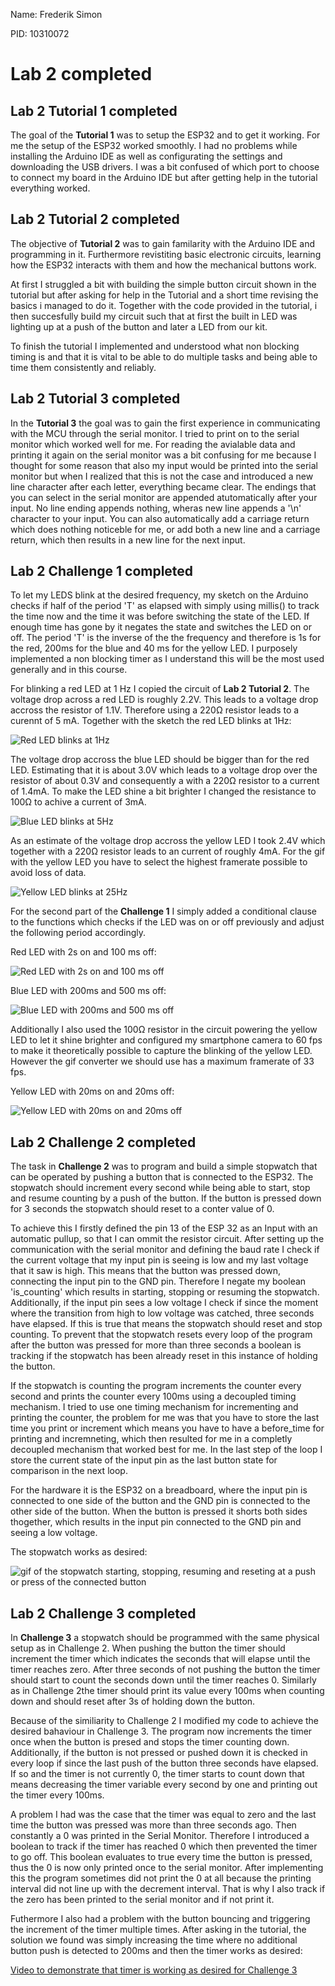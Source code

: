 Name: Frederik Simon

PID: 10310072

# Lab 2 completed

## Lab 2 Tutorial 1 completed 

The goal of the __Tutorial 1__ was to setup the ESP32 and to get it working. For me the setup of the ESP32 worked smoothly. I had no problems while installing the Arduino IDE as well as configurating the settings and downloading the USB drivers. I was a bit confused of which port to choose to connect my board in the Arduino IDE but after getting help in the tutorial everything worked.

## Lab 2 Tutorial 2 completed 

The objective of __Tutorial 2__ was to gain familarity with the Arduino IDE and programming in it. Furthermore revistiting basic electronic circuits, learning how the ESP32 interacts with them and how the mechanical buttons work.

At first I struggled a bit with building the simple button circuit shown in the tutorial but after asking for help in the Tutorial and a short time revising the basics i managed to do it. Together with the code provided in the tutorial, i then succesfully build my circuit such that at first the built in LED was lighting up at a push of the button and later a LED from our kit.

To finish the tutorial I implemented and understood what non blocking timing is and that it is vital to be able to do multiple tasks and being able to time them consistently and reliably.


## Lab 2 Tutorial 3 completed

In the __Tutorial 3__ the goal was to gain the first experience in communicating with the MCU through the serial monitor. I tried to print on to the serial monitor which worked well for me. For reading the avialable data and printing it again on the serial monitor was a bit confusing for me because I thought for some reason that also my input would be printed into the serial monitor but when I realized that this is not the case and introduced a new line character after each letter, everything became clear. The endings that you can select in the serial monitor are appended atutomatically after your input. No line ending appends nothing, wheras new line appends a '\n' character to your input. You can also automatically add a carriage return which does nothing noticeble for me, or add both a new line and a carriage return, which then results in a new line for the next input.



## Lab 2 Challenge 1 completed 

To let my LEDS blink at the desired frequency, my sketch on the Arduino checks if half of the period 'T' as elapsed with simply using millis() to track the time now and the time it was before switching the state of the LED. If enough time has gone by it negates the state and switches the LED on or off. The period 'T' is the inverse of the the frequency and therefore is 1s for the red, 200ms for the blue and 40 ms for the yellow LED. I purposely implemented a non blocking timer as I understand this will be the most used generally and in this course.

For blinking a red LED at 1 Hz I copied the circuit of __Lab 2 Tutorial 2__. The voltage drop across a red LED is roughly 2.2V. This leads to a voltage drop accross the resistor of 1.1V. Therefore using a 220Ω resistor leads to a curennt of 5 mA. Together with the sketch the red LED blinks at 1Hz: 

![Red LED blinks at 1Hz](images/c1_part1_a.gif)


The voltage drop accross the blue LED should be bigger than for the red LED. Estimating that it is about 3.0V which leads to a voltage drop over the resistor of about 0.3V and consequently a with a 220Ω resistor to a current of 1.4mA. To make the LED shine a bit brighter I changed the resistance to 100Ω to achive a current of 3mA. 

![Blue LED blinks at 5Hz](images/c1_part1_b.gif)

As an estimate of the voltage drop accross the yellow LED I took 2.4V which together with a 220Ω resistor leads to an current of roughly 4mA. For the gif with the yellow LED you have to select the highest framerate possible to avoid loss of data.

![Yellow LED blinks at 25Hz](images/c1_part1_c.gif)


For the second part of the __Challenge 1__ I simply added a conditional clause to the functions which checks if the LED was on or off previously and adjust the following period accordingly.

Red LED with 2s on and 100 ms off:

![Red LED with 2s on and 100 ms off](images/c1_part2_a.gif)


Blue LED with 200ms and 500 ms off:

![Blue LED with 200ms and 500 ms off](images/c1_part2_b.gif)

Additionally I also used the 100Ω resistor in the circuit powering the yellow LED to let it shine brighter and configured my smartphone camera to 60 fps to make it theoretically possible to capture the blinking of the yellow LED. However the gif converter we should use has a maximum framerate of 33 fps.

Yellow LED with 20ms on and 20ms off:

![Yellow LED with 20ms on and 20ms off](images/c1_part2_c.gif)

## Lab 2 Challenge 2 completed 

The task in __Challenge 2__ was to program and build a simple stopwatch that can be operated by pushing a button that is connected to the ESP32. The stopwatch should increment every second while being able to start, stop and resume counting by a push of the button. If the button is pressed down for 3 seconds the stopwatch should reset to a conter value of 0.

To achieve this I firstly defined the pin 13 of the ESP 32 as an Input with an automatic pullup, so that I can ommit the resistor circuit. After setting up the communication with the serial monitor and defining the baud rate I check if the current voltage that my input pin is seeing is low and my last voltage that it saw is high. This means that the button was pressed down, connecting the input pin to the GND pin. Therefore I negate my boolean 'is_counting' which results in starting, stopping or resuming the stopwatch. Additionally, if the input pin sees a low voltage I check if since the moment where the transition from high to low voltage was catched, three seconds have elapsed. If this is true that means the stopwatch should reset and stop counting. To prevent that the stopwatch resets every loop of the program after the button was pressed for more than three seconds a boolean is tracking if the stopwatch has been already reset in this instance of holding the button.

If the stopwatch is counting the program increments the counter every second and prints the counter every 100ms using a decoupled timing mechanism. I tried to use one timing mechanism for incrementing and printing the counter, the problem for me was that you have to store the last time you print or increment which means you have to have a before_time for printing and incremneting, which then resulted for me in a completly decoupled mechanism that worked best for me. In the last step of the loop I store the current state of the input pin as the last button state for comparison in the next loop.

For the hardware it is the ESP32 on a breadboard, where the input pin is connected to one side of the button and the GND pin is connected to the other side of the button. When the button is pressed it shorts both sides thogether, which results in the input pin connected to the GND pin and seeing a low voltage.

The stopwatch works as desired:

![gif of the stopwatch starting, stopping, resuming and reseting at a push or press of the connected button](images/c2.gif)

## Lab 2 Challenge 3 completed 

In __Challenge 3__ a stopwatch should be programmed with the same physical setup as in Challenge 2. When pushing the button the timer should increment the timer which indicates the seconds that will elapse until the timer reaches zero. After three seconds of not pushing the button the timer should start to count the seconds down until the timer reaches 0. Similarly as in Challenge 2the timer should print its value every 100ms when counting down and should reset after 3s of holding down the button.

Because of the similiarity to Challenge 2 I modified my code to achieve the desired bahaviour in Challenge 3. The program now increments the timer once when the button is presed and stops the timer counting down. Additionally, if the button is not pressed or pushed down it is checked in every loop if since the last push of the button three seconds have elapsed. If so and the timer is not currently 0, the timer starts to count down that means decreasing the timer variable every second by one and printing out the timer every 100ms.

A problem I had was the case that the timer was equal to zero and the last time the button was pressed was more than three seconds ago. Then constantly a 0 was printed in the Serial Monitor. Therefore I introduced a boolean to track if the timer has reached 0 which then prevented the timer to go off. This boolean evaluates to true every time the button is pressed, thus the 0 is now only printed once to the serial monitor. After implementing this the program sometimes did not print the 0 at all because the printing interval did not line up with the decrement interval. That is why I also track if the zero has been printed to the serial monitor and if not print it.

Futhermore I also had a problem with the button bouncing and triggering the increment of the timer multiple times. After asking in the tutorial, the solution we found was simply increasing the time where no additional button push is detected to 200ms and then the timer works as desired:

[Video to demonstrate that timer is working as desired for Challenge 3](https://youtu.be/a_G3ALnlYdE)





